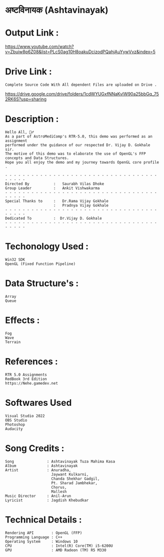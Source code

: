 # अष्टविनायक (Ashtavinayak)

# Output Link : 
  https://www.youtube.com/watch?v=Zbuiw8p6Z08&list=PLcS0ag10H8oakuDcizodPQahjAuYywVvz&index=5
# Drive Link :
    Complete Source Code With All dependent Files are uploaded on Drive .
  https://drive.google.com/drive/folders/1cdWYUGxfNNaKvIW90a25bbGq_752RK6S?usp=sharing
  
# Description : 
    Hello All, 🙋‍♂️
    As a part of AstroMediComp's RTR-5.0, this demo was performed as an assignment
    performed under the guidance of our respected Dr. Vijay D. Gokhale sir.
    The motive of this demo was to elaborate the use of OpenGL's FFP concepts and Data Structures.
    Hope you all enjoy the demo and my journey towards OpenGL core profile  .

    - - - - - - - - - - - - - - - - - - - - - - - - - - - - - - - - - - - - - - - -
    Directed By           :   Saurabh Vilas Dhoke 
    Group Leader          :   Ankit Vishwakarma
    - - - - - - - - - - - - - - - - - - - - - - - - - - - - - - - - - - - - - - - -
    Special Thanks to     :   Dr.Rama Vijay Gokhale
                          :   Pradnya Vijay Gokhale 
    - - - - - - - - - - - - - - - - - - - - - - - - - - - - - - - - - - - - - - - -
    Dedicated To          :  Dr.Vijay D. Gokhale 
    - - - - - - - - - - - - - - - - - - - - - - - - - - - - - - - - - - - - - - - -


# Techonology Used :
    Win32 SDK 
    OpenGL (Fixed Function Pipeline)

# Data Structure's :
    Array 
    Queue

# Effects :
    Fog 
    Wave
    Terrain

# References :
    RTR 5.0 Assignments
    RedBook 3rd Edition 
    https://Nehe.gamedev.net

# Softwares Used 
    Visual Studio 2022
    OBS Studio        
    Photoshop
    Audacity

# Song Credits  :  
    Song               : Ashtavinayak Tuza Mahima Kasa
    Album              : Ashtavinayak
    Artist             : Anuradha, 
                         Jaywant Kulkarni,
                         Chanda Shekhar Gadgil,
                         Pt. Sharad Jambhekar,
                         Chorus, 
                         Mallesh
    Music Director     : Anil-Arun
    Lyricist           : Jagdish Khebudkar

# Technical Details : 
    Rendering API        : OpenGL (FFP)
    Programming Language : C++ 
    Operating System     : Windows 10
    CPU                  : Intel(R) Core(TM) i5-6200U 
    GPU                  : AMD Radeon (TM) R5 M330
